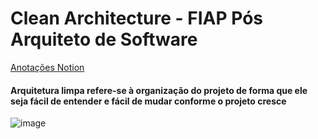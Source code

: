 # Clean Architecture - FIAP Pós Arquiteto de Software 

[Anotações Notion](https://octagonal-hosta-0bb.notion.site/Arquitetura-Limpa-174033fb14df81149a06c3b12019944f)


#### Arquitetura limpa refere-se à organização do projeto de forma que ele seja fácil de entender e fácil de mudar conforme o projeto cresce

![image](https://github.com/user-attachments/assets/ff816d1e-7a48-41c5-9ab3-b4981704015b)


